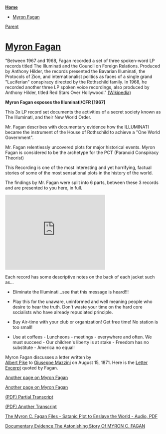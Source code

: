 <!-- START doctoc generated TOC please keep comment here to allow auto update -->
<!-- DON'T EDIT THIS SECTION, INSTEAD RE-RUN doctoc TO UPDATE -->
**[Home](#pages/blog/cv19/index)**

- [Myron Fagan](#myron-fagan)

<!-- END doctoc generated TOC please keep comment here to allow auto update -->

[Parent](#pages/blog/cv19/people/index)

# [Myron Fagan](https://en.wikipedia.org/wiki/Myron_Coureval_Fagan)


"Between 1967 and 1968, Fagan recorded a set of three spoken-word LP records 
titled The Illuminati and the Council on Foreign Relations. Produced by Anthony 
Hilder, the records presented the Bavarian Illuminati, the Protocols of Zion, 
and internationalist politics as faces of a single grand "Luciferian" 
conspiracy directed by the Rothschild family. In 1968, he recorded another 
three LP spoken voice recordings, also produced by Anthony Hilder, titled Red 
Stars Over Hollywood." 
[(Wikipedia)](https://en.wikipedia.org/wiki/Myron_Coureval_Fagan)


**Myron Fagan exposes the Illuminati/CFR [1967]**

This 3x LP record set documents the activities of a secret society known as 
The Illuminati, and their New World Order.

Mr. Fagan describes with documentary evidence how the ILLUMINATI became 
the instrument of the House of Rothschild to achieve a "One World Government".

Mr. Fagan relentlessly uncovered plots for major historical events. Myron 
Fagan is considered to be the archetype for the PCT (Paranoid 
Conspiracy Theorist)

This Recording is one of the most interesting and yet horrifying, factual 
stories of some of the most sensational plots in the history of the world.

The findings by Mr. Fagan were split into 6 parts, between these 3 records 
and are presented to you here, in full.

<iframe width="320" height="240" src="https://www.youtube.com/embed/KrUXPn7HCjM" frameborder="0" allow="accelerometer; autoplay; encrypted-media; gyroscope; picture-in-picture" allowfullscreen></iframe>

Each record has some descriptive notes on the back of each jacket such as...

- Eliminate the Illuminati...see that this message is heard!!!

- Play this for the unaware, uninformed and well meaning people who 
  desire to hear the truth. Don't waste your time on the hard core socialists 
  who have already repudiated principle.

- Buy Air-time with your club or organization! Get free time! No station is 
  too small!

- Use at coffees - Luncheons - meetings - everywhere and often. We must 
  succeed - Our children's liberty is at stake - Freedom has no 
  substitute - America no equal!



Myron Fagan discusses a letter written by  
[Albert Pike](https://en.wikipedia.org/wiki/Albert_Pike)
to
[Giuseppe Mazzini](https://en.wikipedia.org/wiki/Giuseppe_Mazzini)
on August 15, 1871.
Here is the 
[Letter Excerpt](https://www.bibliotecapleyades.net/sociopolitica/sociopol_masonsknightstemplar15.htm) quoted by Fagan.



[Another page on Myron Fagan](http://orbisvitae.com/myron-fagan/index.html#.Xy8b33WYXdo)

[Another page on Myron Fagan](https://fightingmonarch.com/2018/09/15/myron-fagan-his-stand-against-globalism-the-illuminati-rothschild-scum/)

[(PDF) Partial Transcript](https://fightingmonarch.files.wordpress.com/2018/09/myron_fagan-transcript.pdf)

[(PDF) Another Transcript](https://highlander.com/wp-content/uploads/2019/03/Myron-Fagan-The-Illuminati-and-the-Council-on-Foreign-Relations-1.pdf)

[The Myron C. Fagan Files - Satanic Plot to Enslave the World - Audio, PDF](https://archive.org/details/themyronc.faganfiles-satanicplottoenslavetheworld-audiopdf)

[Documentary Evidence The Astonishing Story Of MYRON C. FAGAN](https://archive.org/details/documentaryevidencetheastonishingstoryofmyronc.fagan)

